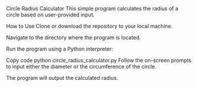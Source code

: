Circle Radius Calculator
This simple program calculates the radius of a circle based on user-provided input.

How to Use
Clone or download the repository to your local machine.

Navigate to the directory where the program is located.

Run the program using a Python interpreter:

Copy code
python circle_radius_calculator.py
Follow the on-screen prompts to input either the diameter or the circumference of the circle.

The program will output the calculated radius.

